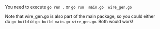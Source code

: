 You need to execute `go run .` or `go run  main.go  wire_gen.go`

Note that wire_gen.go is also part of the main package, so you could either do `go build` or `go build main.go wire_gen.go`. Both would work!

